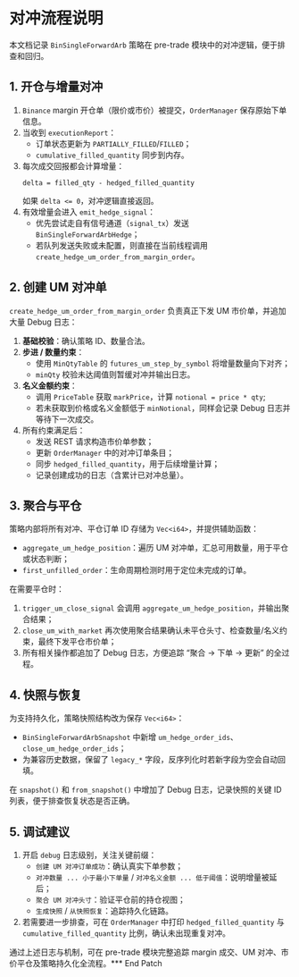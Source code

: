 # 对冲流程说明

本文档记录 `BinSingleForwardArb` 策略在 pre-trade 模块中的对冲逻辑，便于排查和回归。

## 1. 开仓与增量对冲

1. `Binance` margin 开仓单（限价或市价）被提交，`OrderManager` 保存原始下单信息。
2. 当收到 `executionReport`：
   - 订单状态更新为 `PARTIALLY_FILLED`/`FILLED`；
   - `cumulative_filled_quantity` 同步到内存。
3. 每次成交回报都会计算增量：
   ```
   delta = filled_qty - hedged_filled_quantity
   ```
   如果 `delta <= 0`，对冲逻辑直接返回。
4. 有效增量会进入 `emit_hedge_signal`：
   - 优先尝试走自有信号通道（`signal_tx`）发送 `BinSingleForwardArbHedge`；
   - 若队列发送失败或未配置，则直接在当前线程调用 `create_hedge_um_order_from_margin_order`。

## 2. 创建 UM 对冲单

`create_hedge_um_order_from_margin_order` 负责真正下发 UM 市价单，并追加大量 Debug 日志：

1. **基础校验**：确认策略 ID、数量合法。
2. **步进 / 数量约束**：
   - 使用 `MinQtyTable` 的 `futures_um_step_by_symbol` 将增量数量向下对齐；
   - `minQty` 校验未达阈值则暂缓对冲并输出日志。
3. **名义金额约束**：
   - 调用 `PriceTable` 获取 `markPrice`，计算 `notional = price * qty`;
   - 若未获取到价格或名义金额低于 `minNotional`，同样会记录 Debug 日志并等待下一次成交。
4. 所有约束满足后：
   - 发送 REST 请求构造市价单参数；
   - 更新 `OrderManager` 中的对冲订单条目；
   - 同步 `hedged_filled_quantity`，用于后续增量计算；
   - 记录创建成功的日志（含累计已对冲总量）。

## 3. 聚合与平仓

策略内部将所有对冲、平仓订单 ID 存储为 `Vec<i64>`，并提供辅助函数：

- `aggregate_um_hedge_position`：遍历 UM 对冲单，汇总可用数量，用于平仓或状态判断；
- `first_unfilled_order`：生命周期检测时用于定位未完成的订单。

在需要平仓时：

1. `trigger_um_close_signal` 会调用 `aggregate_um_hedge_position`，并输出聚合结果；
2. `close_um_with_market` 再次使用聚合结果确认未平仓头寸、检查数量/名义约束，最终下发平仓市价单；
3. 所有相关操作都追加了 Debug 日志，方便追踪 “聚合 → 下单 → 更新” 的全过程。

## 4. 快照与恢复

为支持持久化，策略快照结构改为保存 `Vec<i64>`：

- `BinSingleForwardArbSnapshot` 中新增 `um_hedge_order_ids`、`close_um_hedge_order_ids`；
- 为兼容历史数据，保留了 `legacy_*` 字段，反序列化时若新字段为空会自动回填。

在 `snapshot()` 和 `from_snapshot()` 中增加了 Debug 日志，记录快照的关键 ID 列表，便于排查恢复状态是否正确。

## 5. 调试建议

1. 开启 `debug` 日志级别，关注关键前缀：
   - `创建 UM 对冲订单成功`：确认真实下单参数；
   - `对冲数量 ... 小于最小下单量` / `对冲名义金额 ... 低于阈值`：说明增量被延后；
   - `聚合 UM 对冲头寸`：验证平仓前的持仓视图；
   - `生成快照` / `从快照恢复`：追踪持久化链路。
2. 若需要进一步排查，可在 `OrderManager` 中打印 `hedged_filled_quantity` 与 `cumulative_filled_quantity` 比例，确认未出现重复对冲。

通过上述日志与机制，可在 pre-trade 模块完整追踪 margin 成交、UM 对冲、市价平仓及策略持久化全流程。*** End Patch
